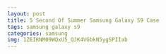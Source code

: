 ```yaml
---
layout: post
title: 5 Second Of Summer Samsung Galaxy S9 Case
tags: samsung galaxy s9
categories: samsung
img: 1ZEIKNM09WQxU5_QJK4VGbkN5ygSPIIab
---
```

